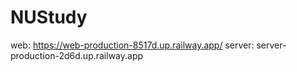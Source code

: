 # NUStudy

web: https://web-production-8517d.up.railway.app/
server: server-production-2d6d.up.railway.app
